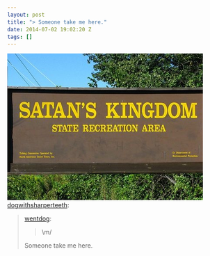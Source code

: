 ```yaml
---
layout: post
title: "> Someone take me here."
date: 2014-07-02 19:02:20 Z
tags: []
---
```

![](/media/2014/07/90578753462.jpg)
[dogwithsharperteeth](http://dogwithsharperteeth.tumblr.com/post/90200813191/wentdog-m-someone-take-me-here):

> [wentdog](http://wentdog.tumblr.com/post/90198510657/m):
> 
> > \\m/
> 
> Someone take me here.

